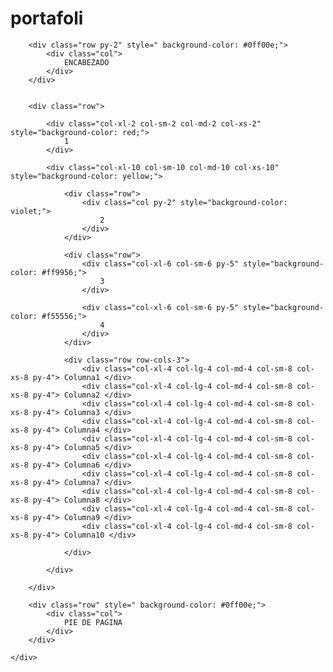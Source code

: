 # portafoli

<!DOCTYPE html>
<html>
<head>
	<meta charset="utf-8">
	<meta name="viewport" content="width=device-width, initial-scale=1">
	<title> Practica Bustrap </title>
	<link rel="stylesheet" href="https://cdn.jsdelivr.net/npm/bootstrap@5.2.0-beta1/dist/css/bootstrap.min.css">
</head>
<body>
	<div class="container py-5">


		<div class="row py-2" style=" background-color: #0ff00e;">
 			<div class="col">
 				ENCABEZADO
 			</div>
 		</div>


 		<div class="row">

 			<div class="col-xl-2 col-sm-2 col-md-2 col-xs-2" style="background-color: red;">
 				1 
 			</div>

 			<div class="col-xl-10 col-sm-10 col-md-10 col-xs-10" style="background-color: yellow;">

 				<div class="row">
 					<div class="col py-2" style="background-color: violet;">
 						2
 					</div>
 				</div>

 				<div class="row">
 					<div class="col-xl-6 col-sm-6 py-5" style="background-color: #ff9956;">
 						3
 					</div>

 					<div class="col-xl-6 col-sm-6 py-5" style="background-color: #f55556;">
 						4
 					</div>
 				</div>

 				<div class="row row-cols-3">
				    <div class="col-xl-4 col-lg-4 col-md-4 col-sm-8 col-xs-8 py-4"> Columna1 </div>
				    <div class="col-xl-4 col-lg-4 col-md-4 col-sm-8 col-xs-8 py-4"> Columna2 </div>
				    <div class="col-xl-4 col-lg-4 col-md-4 col-sm-8 col-xs-8 py-4"> Columna3 </div>
				    <div class="col-xl-4 col-lg-4 col-md-4 col-sm-8 col-xs-8 py-4"> Columna4 </div>
				    <div class="col-xl-4 col-lg-4 col-md-4 col-sm-8 col-xs-8 py-4"> Columna5 </div>
				    <div class="col-xl-4 col-lg-4 col-md-4 col-sm-8 col-xs-8 py-4"> Columna6 </div>
				    <div class="col-xl-4 col-lg-4 col-md-4 col-sm-8 col-xs-8 py-4"> Columna7 </div>
				    <div class="col-xl-4 col-lg-4 col-md-4 col-sm-8 col-xs-8 py-4"> Columna8 </div>
				    <div class="col-xl-4 col-lg-4 col-md-4 col-sm-8 col-xs-8 py-4"> Columna9 </div>
				    <div class="col-xl-4 col-lg-4 col-md-4 col-sm-8 col-xs-8 py-4"> Columna10 </div>
				    
				</div>

 			</div>

 		</div>
	
		<div class="row" style=" background-color: #0ff00e;">
 			<div class="col">
 				PIE DE PAGINA
 			</div>
 		</div>	

    </div>
</body>
</html>
